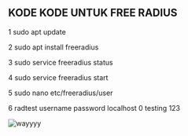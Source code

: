 ## KODE KODE UNTUK FREE RADIUS 

 1  sudo apt update
 
 2  sudo apt install freeradius
 
 3  sudo service freeradius status
 
 4  sudo service freeradius start
 
 5  sudo nano etc/freeradius/user

 6  radtest username password localhost 0 testing 123


   
 ![wayyyy](https://github.com/akusukacoding22/riannnnnn/assets/156275570/3b733e7d-e6ab-4923-b697-c74170a7fb34)
